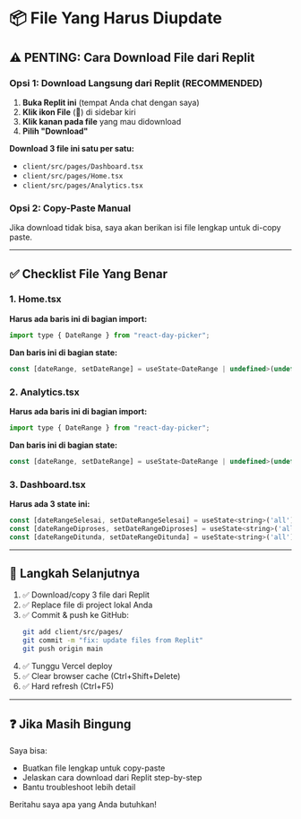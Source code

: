 # 📦 File Yang Harus Diupdate

## ⚠️ PENTING: Cara Download File dari Replit

### **Opsi 1: Download Langsung dari Replit (RECOMMENDED)**

1. **Buka Replit ini** (tempat Anda chat dengan saya)
2. **Klik ikon File** (📁) di sidebar kiri
3. **Klik kanan pada file** yang mau didownload
4. **Pilih "Download"**

**Download 3 file ini satu per satu:**
- `client/src/pages/Dashboard.tsx`
- `client/src/pages/Home.tsx`
- `client/src/pages/Analytics.tsx`

### **Opsi 2: Copy-Paste Manual**

Jika download tidak bisa, saya akan berikan isi file lengkap untuk di-copy paste.

---

## ✅ Checklist File Yang Benar

### **1. Home.tsx** 
**Harus ada baris ini di bagian import:**
```javascript
import type { DateRange } from "react-day-picker";
```

**Dan baris ini di bagian state:**
```javascript
const [dateRange, setDateRange] = useState<DateRange | undefined>(undefined);
```

### **2. Analytics.tsx**
**Harus ada baris ini di bagian import:**
```javascript
import type { DateRange } from "react-day-picker";
```

**Dan baris ini di bagian state:**
```javascript
const [dateRange, setDateRange] = useState<DateRange | undefined>(undefined);
```

### **3. Dashboard.tsx**
**Harus ada 3 state ini:**
```javascript
const [dateRangeSelesai, setDateRangeSelesai] = useState<string>('all');
const [dateRangeDiproses, setDateRangeDiproses] = useState<string>('all');
const [dateRangeDitunda, setDateRangeDitunda] = useState<string>('all');
```

---

## 🚀 Langkah Selanjutnya

1. ✅ Download/copy 3 file dari Replit
2. ✅ Replace file di project lokal Anda
3. ✅ Commit & push ke GitHub:
   ```bash
   git add client/src/pages/
   git commit -m "fix: update files from Replit"
   git push origin main
   ```
4. ✅ Tunggu Vercel deploy
5. ✅ Clear browser cache (Ctrl+Shift+Delete)
6. ✅ Hard refresh (Ctrl+F5)

---

## ❓ Jika Masih Bingung

Saya bisa:
- Buatkan file lengkap untuk copy-paste
- Jelaskan cara download dari Replit step-by-step
- Bantu troubleshoot lebih detail

Beritahu saya apa yang Anda butuhkan!
